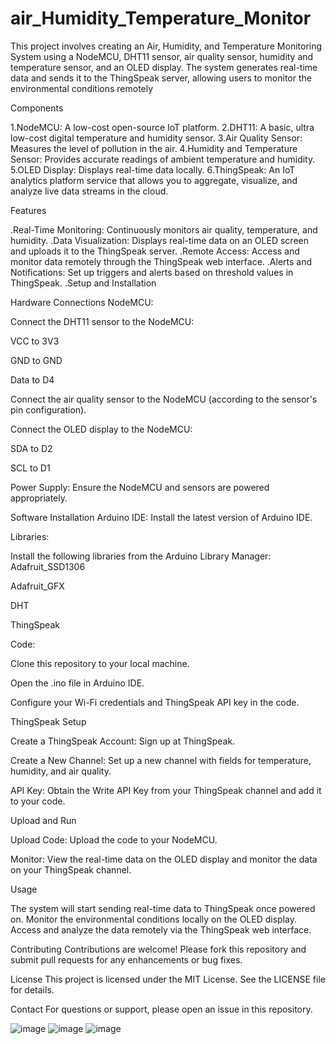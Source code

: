 # air_Humidity_Temperature_Monitor
This project involves creating an Air, Humidity, and Temperature Monitoring System using a NodeMCU, DHT11 sensor, air quality sensor, humidity and temperature sensor, and an OLED display. The system generates real-time data and sends it to the ThingSpeak server, allowing users to monitor the environmental conditions remotely



Components

1.NodeMCU: A low-cost open-source IoT platform.
2.DHT11: A basic, ultra low-cost digital temperature and humidity sensor.
3.Air Quality Sensor: Measures the level of pollution in the air.
4.Humidity and Temperature Sensor: Provides accurate readings of ambient temperature and humidity.
5.OLED Display: Displays real-time data locally.
6.ThingSpeak: An IoT analytics platform service that allows you to aggregate, visualize, and analyze live data streams in the cloud.

Features

.Real-Time Monitoring: Continuously monitors air quality, temperature, and humidity.
.Data Visualization: Displays real-time data on an OLED screen and uploads it to the ThingSpeak server.
.Remote Access: Access and monitor data remotely through the ThingSpeak web interface.
.Alerts and Notifications: Set up triggers and alerts based on threshold values in ThingSpeak.
.Setup and Installation

Hardware Connections
NodeMCU:

Connect the DHT11 sensor to the NodeMCU:

VCC to 3V3

GND to GND

Data to D4

Connect the air quality sensor to the NodeMCU (according to the sensor's pin configuration).

Connect the OLED display to the NodeMCU:

SDA to D2

SCL to D1


Power Supply: Ensure the NodeMCU and sensors are powered appropriately.

Software Installation
Arduino IDE: Install the latest version of Arduino IDE.

Libraries:


Install the following libraries from the Arduino Library Manager:
Adafruit_SSD1306

Adafruit_GFX

DHT

ThingSpeak



Code:

Clone this repository to your local machine.

Open the .ino file in Arduino IDE.

Configure your Wi-Fi credentials and ThingSpeak API key in the code.



ThingSpeak Setup


Create a ThingSpeak Account: Sign up at ThingSpeak.

Create a New Channel: Set up a new channel with fields for temperature, humidity, and air quality.

API Key: Obtain the Write API Key from your ThingSpeak channel and add it to your code.

Upload and Run

Upload Code: Upload the code to your NodeMCU.

Monitor: View the real-time data on the OLED display and monitor the data on your ThingSpeak channel.



Usage

The system will start sending real-time data to ThingSpeak once powered on.
Monitor the environmental conditions locally on the OLED display.
Access and analyze the data remotely via the ThingSpeak web interface.


Contributing
Contributions are welcome! Please fork this repository and submit pull requests for any enhancements or bug fixes.

License
This project is licensed under the MIT License. See the LICENSE file for details.

Contact
For questions or support, please open an issue in this repository.

![image](https://github.com/vaibhav-raj-sing/air_Humidity_Temperature_Monitor/assets/114972308/1719b49b-500f-439e-bd8b-81323c1c1478)
![image](https://github.com/vaibhav-raj-sing/air_Humidity_Temperature_Monitor/assets/114972308/b13a7387-eefb-4905-910f-b1bed59fae6c)
![image](https://github.com/vaibhav-raj-sing/air_Humidity_Temperature_Monitor/assets/114972308/3cff4705-76b8-459f-ba8f-42b757ac90eb)


